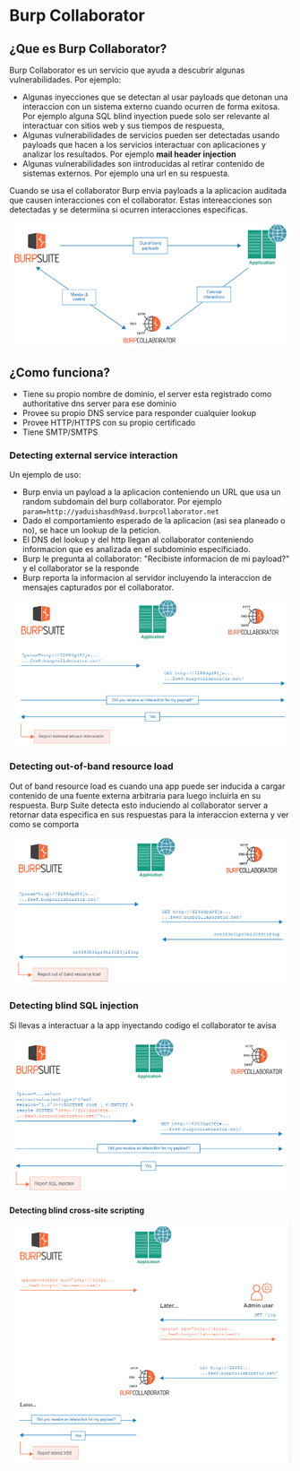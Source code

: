 # Burp Collaborator

## ¿Que es Burp Collaborator?

Burp Collaborator es un servicio que ayuda a descubrir algunas vulnerabilidades. Por ejemplo:

* Algunas inyecciones que se detectan al usar payloads que detonan una interaccion con un sistema externo cuando ocurren de forma exitosa. Por ejemplo alguna SQL blind inyection puede solo ser relevante al interactuar con sitios web y sus tiempos de respuesta,
* Algunas vulnerabilidades de servicios pueden ser detectadas usando payloads que hacen a los servicios interactuar con aplicaciones y analizar los resultados. Por ejemplo **mail header injection**
* Algunas vulnerabilidades son iintroducidas al retirar contenido de sistemas externos. Por ejemplo una url en su respuesta.

Cuando se usa el collaborator Burp envia payloads a la aplicacion auditada que causen interacciones con el collaborator. Estas intereacciones son detectadas y se determiina si ocurren interacciones especificas.

![](../../.gitbook/assets/imagen%20%28934%29.png)

## ¿Como funciona?

* Tiene su propio nombre de dominio, el server esta registrado como authoritative dns server para ese dominio
* Provee su propio DNS service para responder cualquier lookup 
* Provee HTTP/HTTPS con su propio certificado
* Tiene SMTP/SMTPS

### **Detecting external service interaction**

Un ejemplo de uso:

* Burp envia un payload a la aplicacion conteniendo un URL que usa un random subdomain del burp collaborator. Por ejemplo `param=http://yaduishasdh9asd.burpcollaborator.net`
* Dado el comportamiento esperado de la aplicacion \(asi sea planeado o no\), se hace un lookup de la peticion.
* El DNS del lookup y del http llegan al collaborator conteniendo informacion que es analizada en el subdominio especificiado.
* Burp le pregunta al collaborator: "Recibiste informacion de mi payload?" y el collaborator se la responde
* Burp reporta la informacion al servidor incluyendo la interaccion de mensajes capturados por el collaborator.

![](../../.gitbook/assets/imagen%20%28935%29.png)

### **Detecting out-of-band resource load**

Out of band resource load es cuando una app puede ser inducida a cargar contenido de una fuente externa arbitraria para luego incluirla en su respuesta. Burp Suite detecta esto induciendo al collaborator server a retornar data especifica en sus respuestas para la interaccion externa y ver como se comporta

![ponele...](../../.gitbook/assets/imagen%20%28938%29.png)

### **Detecting blind SQL injection**

Si llevas a interactuar a la app inyectando codigo el collaborator te avisa

![](../../.gitbook/assets/imagen%20%28939%29.png)

**Detecting blind cross-site scripting**

![](../../.gitbook/assets/imagen%20%28936%29.png)

